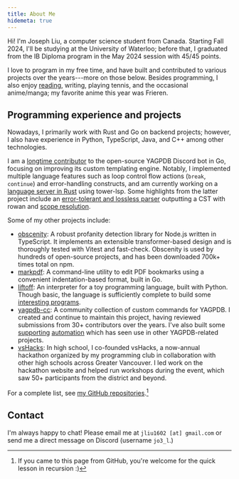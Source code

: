 ```yaml
---
title: About Me
hidemeta: true
---
```


Hi! I'm Joseph Liu, a computer science student from Canada. Starting Fall 2024, I'll be studying at
the University of Waterloo; before that, I graduated from the IB Diploma program in the May 2024
session with 45/45 points.

I love to program in my free time, and have built and contributed to various projects over the
years---more on those below. Besides programming, I also enjoy [reading](/reading-log), writing,
playing tennis, and the occasional anime/manga; my favorite anime this year was Frieren.

## Programming experience and projects

Nowadays, I primarily work with Rust and Go on backend projects; however, I also have experience in
Python, TypeScript, Java, and C++ among other technologies.

I am a [longtime contributor][yag-contributions] to the open-source YAGPDB Discord bot in Go,
focusing on improving its custom templating engine. Notably, I implemented multiple language
features such as loop control flow actions (`break`, `continue`) and error-handling constructs, and
am currently working on a [language server in Rust](https://github.com/jo3-l/yag-template-lsp) using
tower-lsp. Some highlights from the latter project include an [error-tolerant and lossless
parser][yag-template-syntax] outputting a CST with rowan and [scope resolution][scope].

[yag-contributions]: https://github.com/botlabs-gg/yagpdb/commits?author=jo3-l
[yag-template-syntax]: https://github.com/jo3-l/yag-template-lsp/tree/main/crates/yag-template-syntax
[scope]: https://github.com/jo3-l/yag-template-lsp/tree/main/crates/yag-template-analysis/src/scope

Some of my other projects include:

- [obscenity](https://github.com/jo3-l/obscenity): A robust profanity detection library for Node.js
  written in TypeScript. It implements an extensible transformer-based design and is thoroughly
  tested with Vitest and fast-check. Obscenity is used by hundreds of open-source projects, and has
  been downloaded 700k+ times total on npm.
- [markpdf](https://github.com/jo3-l/markpdf): A command-line utility to edit PDF bookmarks using a
  convenient indentation-based format, built in Go.
- [liftoff](https://github.com/jo3-l/liftoff): An interpreter for a toy programming language, built
  with Python. Though basic, the language is sufficiently complete to build some [interesting programs](https://github.com/jo3-l/liftoff/blob/main/examples/ccc21j5.rk).
- [yagpdb-cc](https://github.com/yagpdb-cc/yagpdb-cc): A community collection of custom commands for
  YAGPDB. I created and continue to maintain this project, having reviewed submissions from 30+
  contributors over the years. I've also built some
  [supporting](https://github.com/jo3-l/yagfuncdata)
  [automation](https://github.com/jo3-l/action-check-yag-tmpl-syntax) which has seen use in other
  YAGPDB-related projects.
- [vsHacks](https://vshacks.github.io/): In high school, I co-founded vsHacks, a now-annual
  hackathon organized by my programming club in collaboration with other high schools across Greater
  Vancouver. I led work on the hackathon website and helped run workshops during the event, which
  saw 50+ participants from the district and beyond.

For a complete list, see [my GitHub repositories](https://github.com/jo3-l/).[^1]

## Contact

I'm always happy to chat! Please email me at `jliu1602 [at] gmail.com` or send me a direct message
on Discord (username `jo3_l`.)

[^1]: If you came to this page from GitHub, you're welcome for the quick lesson in recursion :)
